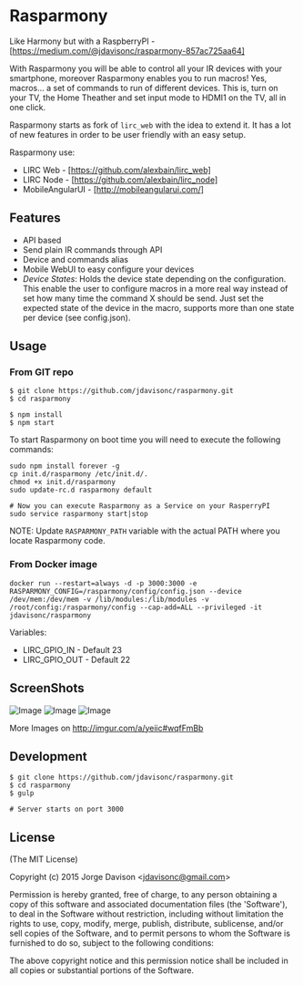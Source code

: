 Rasparmony
========

Like Harmony but with a RaspberryPI - [https://medium.com/@jdavisonc/rasparmony-857ac725aa64]

With Rasparmony you will be able to control all your IR devices with your smartphone, moreover Rasparmony enables you to run macros! Yes, macros... a set of commands to run of different devices. This is, turn on your TV, the Home Theather and set input mode to HDMI1 on the TV, all in one click.

Rasparmony starts as fork of `lirc_web` with the idea to extend it. It has a lot of new features in order to be user friendly with an easy setup.

Rasparmony use:

* LIRC Web - [https://github.com/alexbain/lirc_web]
* LIRC Node - [https://github.com/alexbain/lirc_node]
* MobileAngularUI - [http://mobileangularui.com/]

## Features

* API based
* Send plain IR commands through API
* Device and commands alias
* Mobile WebUI to easy configure your devices
* *Device States*: Holds the device state depending on the configuration. This enable the user to configure macros in a more real way instead of set how many time the command X should be send. Just set the expected state of the device in the macro, supports more than one state per device (see config.json).

## Usage

### From GIT repo
```
$ git clone https://github.com/jdavisonc/rasparmony.git
$ cd rasparmony

$ npm install
$ npm start
```

To start Rasparmony on boot time you will need to execute the following commands:
```
sudo npm install forever -g
cp init.d/rasparmony /etc/init.d/.
chmod +x init.d/rasparmony
sudo update-rc.d rasparmony default

# Now you can execute Rasparmony as a Service on your RasperryPI
sudo service rasparmony start|stop
```

NOTE: Update `RASPARMONY_PATH` variable with the actual PATH where you locate Rasparmony code.

### From Docker image

```
docker run --restart=always -d -p 3000:3000 -e RASPARMONY_CONFIG=/rasparmony/config/config.json --device /dev/mem:/dev/mem -v /lib/modules:/lib/modules -v /root/config:/rasparmony/config --cap-add=ALL --privileged -it jdavisonc/rasparmony
```

Variables:
* LIRC_GPIO_IN - Default 23
* LIRC_GPIO_OUT - Default 22


## ScreenShots

![Image](http://i.imgur.com/wqfFmBb.png)
![Image](http://i.imgur.com/7xvgqqu.png)
![Image](http://i.imgur.com/kR9wcBh.png)

More Images on http://imgur.com/a/yeiic#wqfFmBb

## Development

```
$ git clone https://github.com/jdavisonc/rasparmony.git
$ cd rasparmony
$ gulp

# Server starts on port 3000
```


## License

(The MIT License)

Copyright (c) 2015 Jorge Davison &lt;jdavisonc@gmail.com&gt;

Permission is hereby granted, free of charge, to any person obtaining
a copy of this software and associated documentation files (the
'Software'), to deal in the Software without restriction, including
without limitation the rights to use, copy, modify, merge, publish,
distribute, sublicense, and/or sell copies of the Software, and to
permit persons to whom the Software is furnished to do so, subject to
the following conditions:

The above copyright notice and this permission notice shall be
included in all copies or substantial portions of the Software.